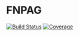# FNPAG

[![Build Status](https://github.com/daylee/FNPAG.jl/actions/workflows/CI.yml/badge.svg?branch=main)](https://github.com/daylee/FNPAG.jl/actions/workflows/CI.yml?query=branch%3Amain)
[![Coverage](https://codecov.io/gh/daylee/FNPAG.jl/branch/main/graph/badge.svg)](https://codecov.io/gh/daylee/FNPAG.jl)
